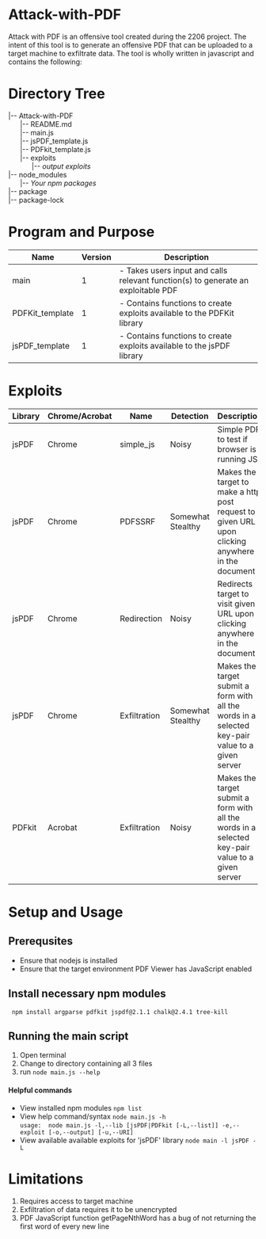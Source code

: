 # Attack-with-PDF

Attack with PDF is an offensive tool created during the 2206 project. The intent of this tool is to generate an offensive PDF that can be uploaded to a target machine to exfiltrate data. The tool is wholly written in javascript and contains the following:

# Directory Tree
|-- Attack-with-PDF  
&nbsp;&nbsp;&nbsp;&nbsp;&nbsp;&nbsp;|-- README.md   
&nbsp;&nbsp;&nbsp;&nbsp;&nbsp;&nbsp;|-- main.js   
&nbsp;&nbsp;&nbsp;&nbsp;&nbsp;&nbsp;|-- jsPDF_template.js   
&nbsp;&nbsp;&nbsp;&nbsp;&nbsp;&nbsp;|-- PDFkit_template.js  
&nbsp;&nbsp;&nbsp;&nbsp;&nbsp;&nbsp;|-- exploits  
&nbsp;&nbsp;&nbsp;&nbsp;&nbsp;&nbsp;&nbsp;&nbsp;&nbsp;&nbsp;&nbsp;&nbsp;|-- *output exploits*  
|-- node_modules  
&nbsp;&nbsp;&nbsp;&nbsp;&nbsp;&nbsp;|-- *Your npm packages*  
|-- package  
|-- package-lock



# Program and Purpose
| Name            | Version | Description                                                                       |
|-----------------|---------|-----------------------------------------------------------------------------------|
| main            | 1       | - Takes users input and calls relevant function(s) to generate an exploitable PDF |
| PDFKit_template | 1       | - Contains functions to create exploits available to the PDFKit library           |
| jsPDF_template  | 1       | - Contains functions to create exploits available to the jsPDF library            |

# Exploits
| Library | Chrome/Acrobat | Name         | Detection         | Description                                                                                       |
|---------|----------------|--------------|-------------------|---------------------------------------------------------------------------------------------------|
| jsPDF   | Chrome         | simple_js    | Noisy             | Simple PDF to test if browser is running JS                                                       |
| jsPDF   | Chrome         | PDFSSRF      | Somewhat Stealthy | Makes the target to make a http post request to given URL upon clicking anywhere in the document  |
| jsPDF   | Chrome         | Redirection  | Noisy             | Redirects target to visit given URL upon clicking anywhere in the document                        |
| jsPDF   | Chrome         | Exfiltration | Somewhat Stealthy | Makes the target submit a form with all the words in a selected key-pair value to a given server  |
| PDFkit  | Acrobat        | Exfiltration | Noisy             | Makes the target submit a form with all the words in a selected key-pair value to a given server  |

# Setup and Usage

## Prerequsites
- Ensure that nodejs is installed
- Ensure that the target environment PDF Viewer has JavaScript enabled

## Install necessary npm modules
``` npm install argparse pdfkit jspdf@2.1.1 chalk@2.4.1 tree-kill```

## Running the main script
1. Open terminal
2. Change to directory containing all 3 files
3. run `node main.js --help`

#### Helpful commands
- View installed npm modules `npm list`
- View help command/syntax `node main.js -h`
<br>`usage:  node main.js -l,--lib [jsPDF|PDFkit [-L,--list]] -e,--exploit [-o,--output] [-u,--URI]`
- View available available exploits for 'jsPDF' library `node main -l jsPDF -L`

# Limitations
1. Requires access to target machine
2. Exfiltration of data requires it to be unencrypted
3. PDF JavaScript function getPageNthWord has a bug of not returning the first word of every new line 

